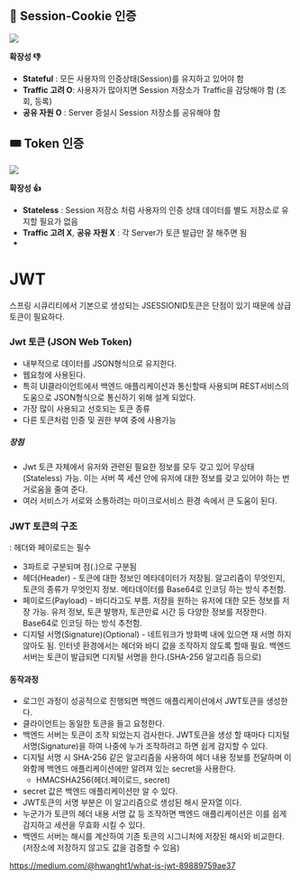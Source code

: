 ## 🍪 Session-Cookie 인증
![](https://i.imgur.com/IU5TBMQ.png)

**확장성 👎**

- **Stateful** : 모든 사용자의 인증상태(Session)를 유지하고 있어야 함
- **Traffic 고려 O**: 사용자가 많아지면 Session 저장소가 Traffic을 감당해야 함 (조회, 등록)
- **공유 자원 O** : Server 증설시 Session 저장소를 공유해야 함

## 🎟 Token 인증
![](https://i.imgur.com/OJWsAfP.png)

**확장성 👍**

- **Stateless** : Session 저장소 처럼 사용자의 인증 상태 데이터를 별도 저장소로 유지할 필요가 없음
- **Traffic 고려 X**, **공유 자원 X** : 각 Server가 토큰 발급만 잘 해주면 됨
- 

# JWT
스프링 시큐리티에서 기본으로 생성되는 JSESSIONID토큰은 단점이 있기 때문에 상급 토큰이 필요하다.

### Jwt 토큰 (JSON Web Token)
- 내부적으로 데이터를 JSON형식으로 유지한다.
- 웹요청에 사용된다.
- 특히 UI클라이언트에서 백엔드 애플리케이션과 통신할때 사용되며 REST서비스의 도움으로 JSON형식으로 통신하기 위해 설계 되었다.
- 가장 많이 사용되고 선호되는 토큰 종류
- 다른 토큰처럼 인증 및 권한 부여 중에 사용가능

##### 장점
- Jwt 토큰 자체에서 유저와 관련된 필요한 정보를 모두 갖고 있어 무상태(Stateless) 가능. 이는 서버 쪽 세션 안에 유저에 대한 정보를 갖고 있어야 하는 번거로움을 줄여 준다. 
- 여러 서비스가 서로와 소통하려는 마이크로서비스 환경 속에서 큰 도움이 된다. 

### JWT 토큰의 구조
: 헤더와 페이로드는 필수

- 3파트로 구분되며 점(.)으로 구분됨
- 헤더(Header) - 토큰에 대한 정보인 메타데이터가 저장됨. 알고리즘이 무엇인지, 토큰의 종류가 무엇인지 정보. 메타데이터를 Base64로 인코딩 하는 방식 추천함.
- 페이로드(Payload) - 바디라고도 부름. 저장을 원하는 유저에 대한 모든 정보를 저장 가능. 유저 정보, 토큰 발행자, 토큰만료 시간 등 다양한 정보를 저장한다. Base64로 인코딩 하는 방식 추천함.
- 디지털 서명(Signature)(Optional) - 네트워크가 방화벽 내에 있으면 재 서명 하지 않아도 됨. 인터넷 환경에서는 헤더와 바디 값을 조작하지 않도록 할때 필요. 백엔드 서버는 토큰이 발급되면 디지털 서명을 한다.(SHA-256 알고리즘 등으로)

#### 동작과정
- 로그인 과정이 성공적으로 진행되면 백엔드 애플리케이션에서 JWT토큰을 생성한다.
- 클라이언트는 동일한 토큰을 들고 요청한다. 
- 백엔드 서버는 토큰이 조작 되었는지 검사한다. JWT토큰을 생성 할 때마다 디지털 서명(Signature)을 하여  나중에 누가 조작하려고 하면 쉽게 감지할 수 있다.
- 디지털 서명 시 SHA-256 같은 알고리즘을 사용하여 헤더 내용 정보를 전달하며 이와함께 백엔드 애플리케이션에만 알려져 있는 secret을 사용한다. 
	- HMACSHA256(헤더.페이로드, secret)
- secret 값은 백엔드 애플리케이션만 알 수 있다.
- JWT토큰의 서명 부분은 이 알고리즘으로 생성된 해시 문자열 이다.
- 누군가가 토큰의 헤더 내용 서명 값 등 조작하면 백엔드 애플리케이션은 이를 쉽게 감지하고 세션을 무효화 시킬 수 있다.
- 백엔드 서버는 해시를 계산하여 기존 토큰의 시그니처에 저장된 해시와 비교한다. (저장소에 저장하지 않고도 값을 검증할 수 있음)



https://medium.com/@hwanght1/what-is-jwt-89889759ae37